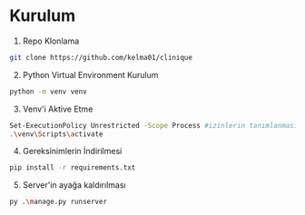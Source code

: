 # Kurulum
1. Repo Klonlama
```bash
git clone https://github.com/kelma01/clinique
```

2. Python Virtual Environment Kurulum
```bash
python -m venv venv
```

3. Venv'i Aktive Etme
```bash
Set-ExecutionPolicy Unrestricted -Scope Process #izinlerin tanımlanması
.\venv\Scripts\activate
```

4. Gereksinimlerin İndirilmesi
```bash
pip install -r requirements.txt
```

5. Server'in ayağa kaldırılması
```bash
py .\manage.py runserver
```
